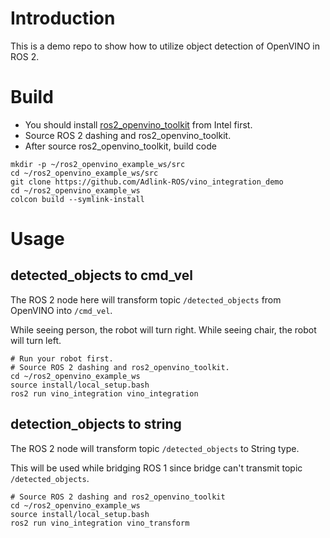 # Introduction

This is a demo repo to show how to utilize object detection of OpenVINO in ROS 2.

# Build

* You should install [ros2_openvino_toolkit](https://github.com/intel/ros2_openvino_toolkit) from Intel first.
* Source ROS 2 dashing and ros2_openvino_toolkit.
* After source ros2_openvino_toolkit, build code
```
mkdir -p ~/ros2_openvino_example_ws/src
cd ~/ros2_openvino_example_ws/src
git clone https://github.com/Adlink-ROS/vino_integration_demo 
cd ~/ros2_openvino_example_ws
colcon build --symlink-install
```

# Usage
## detected_objects to cmd_vel

The ROS 2 node here will transform topic `/detected_objects` from OpenVINO into `/cmd_vel`.

While seeing person, the robot will turn right. While seeing chair, the robot will turn left.

```
# Run your robot first.
# Source ROS 2 dashing and ros2_openvino_toolkit.
cd ~/ros2_openvino_example_ws
source install/local_setup.bash
ros2 run vino_integration vino_integration
```

## detection_objects to string

The ROS 2 node will transform topic `/detected_objects` to String type.

This will be used while bridging ROS 1 since bridge can't transmit topic `/detected_objects`.

```
# Source ROS 2 dashing and ros2_openvino_toolkit
cd ~/ros2_openvino_example_ws
source install/local_setup.bash
ros2 run vino_integration vino_transform
```
